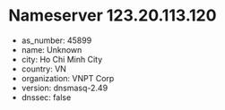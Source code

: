 # Nameserver 123.20.113.120

* as_number: 45899
* name: Unknown
* city: Ho Chi Minh City
* country: VN
* organization: VNPT Corp
* version: dnsmasq-2.49
* dnssec: false

